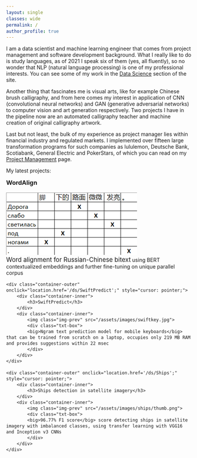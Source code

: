 ```yaml
---
layout: single	
classes: wide	
permalink: /    
author_profile: true
---
```


I am a data scientist and machine learning engineer that comes from project management and software development background. What I really like to do is study languages, as of 2021 I speak six of them (yes, all fluently), so no wonder that NLP (natural language processing) is one of my professional interests. You can see some of my work in the [Data Science](/ds) section of the site.

Another thing that fascinates me is visual arts, like for example Chinese brush calligraphy, and from here comes my interest in application of CNN (convolutional neural networks) and GAN (generative adversarial networks) to computer vision and art generation respectively. Two projects I have in the pipeline now are an automated calligraphy teacher and machine creation of original calligraphy artwork.

Last but not least, the bulk of my experience as project manager lies within financial industry and regulated markets. I implemented over fifteen large transformation programs for such companies as lululemon, Deutsche Bank, Scotiabank, General Electric and PokerStars, of which you can read on my [Project Management](/pm) page.

My latest projects:
<style>
	h3 {
    margin-top: 0em;
</style>

<div class="container-list">
	<div class="container-outer" onclick="location.href='/ds/WordAlign';" style="cursor: pointer;">
		<div class="container-inner">
			<h3>WordAlign</h3>
		</div>
		<div class="container-inner">
			<img class="img-prev" src="/assets/images/wordalign/mapping.png">
			<div class="txt-box">
			<big>Word alignment for Russian-Chinese bitext</big> using BERT contextualized embeddings and further fine-tuning on unique parallel corpus
			</div>
		</div>
	</div>
	
	<div class="container-outer" onclick="location.href='/ds/SwiftPredict';" style="cursor: pointer;">
		<div class="container-inner">
			<h3>SwiftPredict</h3>
		</div>
		<div class="container-inner">
			<img class="img-prev" src="/assets/images/swiftkey.jpg">
			<div class="txt-box">
			<big>Ngram text prediction model for mobile keyboards</big> that can be trained from scratch on a laptop, occupies only 219 MB RAM and provides suggestions within 22 msec			
			</div>
		</div>
	</div>
	
	<div class="container-outer" onclick="location.href='/ds/Ships';" style="cursor: pointer;">
		<div class="container-inner">
			<h3>Ships detection in satellite imagery</h3>
		</div>
		<div class="container-inner">
			<img class="img-prev" src="/assets/images/ships/thumb.png">
			<div class="txt-box">
			<big>96.77% F1 score</big> score detecting ships in satellite imagery with imbalanced classes, using transfer learning with VGG16 and Inception v3 CNNs
			</div>
		</div>
	</div>
</div>
